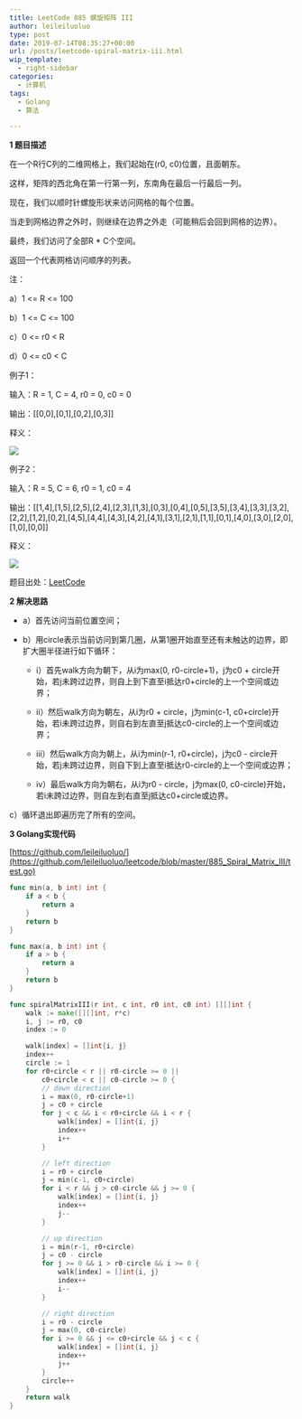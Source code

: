 ```yaml
---
title: LeetCode 885 螺旋矩阵 III
author: leileiluoluo
type: post
date: 2019-07-14T08:35:27+00:00
url: /posts/leetcode-spiral-matrix-iii.html
wip_template:
  - right-sidebar
categories:
  - 计算机
tags:
  - Golang
  - 算法

---
```

**1 题目描述**
  
在一个R行C列的二维网格上，我们起始在(r0, c0)位置，且面朝东。
  
这样，矩阵的西北角在第一行第一列，东南角在最后一行最后一列。
  
现在，我们以顺时针螺旋形状来访问网格的每个位置。
  
当走到网格边界之外时，则继续在边界之外走（可能稍后会回到网格的边界）。
  
最终，我们访问了全部R * C个空间。
  
返回一个代表网格访问顺序的列表。

注：
  
a）1 <= R <= 100
  
b）1 <= C <= 100
  
c）0 <= r0 < R
  
d）0 <= c0 < C

例子1：
  
输入：R = 1, C = 4, r0 = 0, c0 = 0
  
输出：[[0,0],[0,1],[0,2],[0,3]]
  
释义：

![](https://leileiluoluo.github.io/static/images/uploads/2019/07/spiral_matrix_iii_01.png)

例子2：
  
输入：R = 5, C = 6, r0 = 1, c0 = 4
  
输出：[[1,4],[1,5],[2,5],[2,4],[2,3],[1,3],[0,3],[0,4],[0,5],[3,5],[3,4],[3,3],[3,2],[2,2],[1,2],[0,2],[4,5],[4,4],[4,3],[4,2],[4,1],[3,1],[2,1],[1,1],[0,1],[4,0],[3,0],[2,0],[1,0],[0,0]]
  
释义：

![](https://leileiluoluo.github.io/static/images/uploads/2019/07/spiral_matrix_iii_02.png)

题目出处：[LeetCode](https://leetcode.com/problems/spiral-matrix-iii/)

**2 解决思路**
  
- a）首先访问当前位置空间；

- b）用circle表示当前访问到第几圈，从第1圈开始直至还有未触达的边界，即扩大圈半径进行如下循环：

  - i）首先walk方向为朝下，从i为max(0, r0-circle+1)，j为c0 + circle开始，若j未跨过边界，则自上到下直至i抵达r0+circle的上一个空间或边界；

  - ii）然后walk方向为朝左，从i为r0 + circle，j为min(c-1, c0+circle)开始，若i未跨过边界，则自右到左直至j抵达c0-circle的上一个空间或边界；

  - iii）然后walk方向为朝上，从i为min(r-1, r0+circle)，j为c0 - circle开始，若j未跨过边界，则自下到上直至i抵达r0-circle的上一个空间或边界；

  - iv）最后walk方向为朝右，从i为r0 - circle，j为max(0, c0-circle)开始，若i未跨过边界，则自左到右直至j抵达c0+circle或边界。

c）循环退出即遍历完了所有的空间。

**3 Golang实现代码**
  
[https://github.com/leileiluoluo/](https://github.com/leileiluoluo/leetcode/blob/master/885_Spiral_Matrix_III/test.go)

```go
func min(a, b int) int {
    if a < b {
        return a
    }
    return b
}

func max(a, b int) int {
    if a > b {
        return a
    }
    return b
}

func spiralMatrixIII(r int, c int, r0 int, c0 int) [][]int {
    walk := make([][]int, r*c)
    i, j := r0, c0
    index := 0

    walk[index] = []int{i, j}
    index++
    circle := 1
    for r0+circle < r || r0-circle >= 0 ||
        c0+circle < c || c0-circle >= 0 {
        // down direction
        i = max(0, r0-circle+1)
        j = c0 + circle
        for j < c && i < r0+circle && i < r {
            walk[index] = []int{i, j}
            index++
            i++
        }

        // left direction
        i = r0 + circle
        j = min(c-1, c0+circle)
        for i < r && j > c0-circle && j >= 0 {
            walk[index] = []int{i, j}
            index++
            j--
        }

        // up direction
        i = min(r-1, r0+circle)
        j = c0 - circle
        for j >= 0 && i > r0-circle && i >= 0 {
            walk[index] = []int{i, j}
            index++
            i--
        }

        // right direction
        i = r0 - circle
        j = max(0, c0-circle)
        for i >= 0 && j <= c0+circle && j < c {
            walk[index] = []int{i, j}
            index++
            j++
        }
        circle++
    }
    return walk
}
```